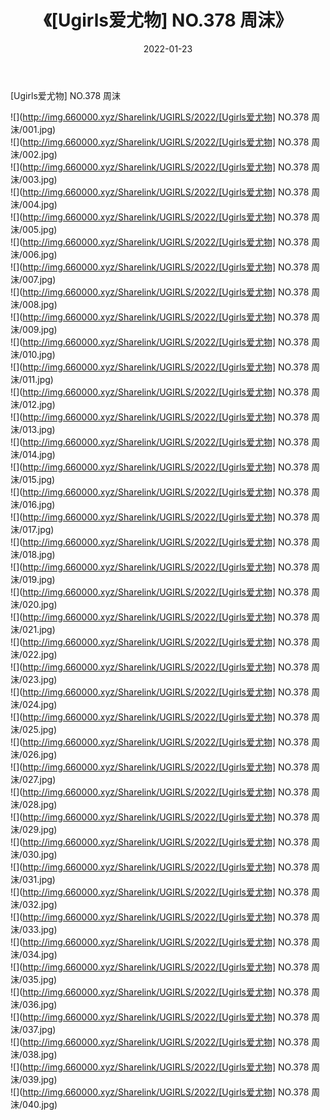 ﻿---
layout: post
title:  《[Ugirls爱尤物] NO.378 周沫》
date:   2022-01-23
img: http://img.660000.xyz/Sharelink/UGIRLS/2022/[Ugirls爱尤物] NO.378 周沫/000.jpg
categories: [美女, 清纯, 唯美]
---

[Ugirls爱尤物] NO.378 周沫

 ![](http://img.660000.xyz/Sharelink/UGIRLS/2022/[Ugirls爱尤物] NO.378 周沫/001.jpg) <br>![](http://img.660000.xyz/Sharelink/UGIRLS/2022/[Ugirls爱尤物] NO.378 周沫/002.jpg) <br>![](http://img.660000.xyz/Sharelink/UGIRLS/2022/[Ugirls爱尤物] NO.378 周沫/003.jpg) <br>![](http://img.660000.xyz/Sharelink/UGIRLS/2022/[Ugirls爱尤物] NO.378 周沫/004.jpg) <br>![](http://img.660000.xyz/Sharelink/UGIRLS/2022/[Ugirls爱尤物] NO.378 周沫/005.jpg) <br>![](http://img.660000.xyz/Sharelink/UGIRLS/2022/[Ugirls爱尤物] NO.378 周沫/006.jpg) <br>![](http://img.660000.xyz/Sharelink/UGIRLS/2022/[Ugirls爱尤物] NO.378 周沫/007.jpg) <br>![](http://img.660000.xyz/Sharelink/UGIRLS/2022/[Ugirls爱尤物] NO.378 周沫/008.jpg) <br>![](http://img.660000.xyz/Sharelink/UGIRLS/2022/[Ugirls爱尤物] NO.378 周沫/009.jpg) <br>![](http://img.660000.xyz/Sharelink/UGIRLS/2022/[Ugirls爱尤物] NO.378 周沫/010.jpg) <br>![](http://img.660000.xyz/Sharelink/UGIRLS/2022/[Ugirls爱尤物] NO.378 周沫/011.jpg) <br>![](http://img.660000.xyz/Sharelink/UGIRLS/2022/[Ugirls爱尤物] NO.378 周沫/012.jpg) <br>![](http://img.660000.xyz/Sharelink/UGIRLS/2022/[Ugirls爱尤物] NO.378 周沫/013.jpg) <br>![](http://img.660000.xyz/Sharelink/UGIRLS/2022/[Ugirls爱尤物] NO.378 周沫/014.jpg) <br>![](http://img.660000.xyz/Sharelink/UGIRLS/2022/[Ugirls爱尤物] NO.378 周沫/015.jpg) <br>![](http://img.660000.xyz/Sharelink/UGIRLS/2022/[Ugirls爱尤物] NO.378 周沫/016.jpg) <br>![](http://img.660000.xyz/Sharelink/UGIRLS/2022/[Ugirls爱尤物] NO.378 周沫/017.jpg) <br>![](http://img.660000.xyz/Sharelink/UGIRLS/2022/[Ugirls爱尤物] NO.378 周沫/018.jpg) <br>![](http://img.660000.xyz/Sharelink/UGIRLS/2022/[Ugirls爱尤物] NO.378 周沫/019.jpg) <br>![](http://img.660000.xyz/Sharelink/UGIRLS/2022/[Ugirls爱尤物] NO.378 周沫/020.jpg) <br>![](http://img.660000.xyz/Sharelink/UGIRLS/2022/[Ugirls爱尤物] NO.378 周沫/021.jpg) <br>![](http://img.660000.xyz/Sharelink/UGIRLS/2022/[Ugirls爱尤物] NO.378 周沫/022.jpg) <br>![](http://img.660000.xyz/Sharelink/UGIRLS/2022/[Ugirls爱尤物] NO.378 周沫/023.jpg) <br>![](http://img.660000.xyz/Sharelink/UGIRLS/2022/[Ugirls爱尤物] NO.378 周沫/024.jpg) <br>![](http://img.660000.xyz/Sharelink/UGIRLS/2022/[Ugirls爱尤物] NO.378 周沫/025.jpg) <br>![](http://img.660000.xyz/Sharelink/UGIRLS/2022/[Ugirls爱尤物] NO.378 周沫/026.jpg) <br>![](http://img.660000.xyz/Sharelink/UGIRLS/2022/[Ugirls爱尤物] NO.378 周沫/027.jpg) <br>![](http://img.660000.xyz/Sharelink/UGIRLS/2022/[Ugirls爱尤物] NO.378 周沫/028.jpg) <br>![](http://img.660000.xyz/Sharelink/UGIRLS/2022/[Ugirls爱尤物] NO.378 周沫/029.jpg) <br>![](http://img.660000.xyz/Sharelink/UGIRLS/2022/[Ugirls爱尤物] NO.378 周沫/030.jpg) <br>![](http://img.660000.xyz/Sharelink/UGIRLS/2022/[Ugirls爱尤物] NO.378 周沫/031.jpg) <br>![](http://img.660000.xyz/Sharelink/UGIRLS/2022/[Ugirls爱尤物] NO.378 周沫/032.jpg) <br>![](http://img.660000.xyz/Sharelink/UGIRLS/2022/[Ugirls爱尤物] NO.378 周沫/033.jpg) <br>![](http://img.660000.xyz/Sharelink/UGIRLS/2022/[Ugirls爱尤物] NO.378 周沫/034.jpg) <br>![](http://img.660000.xyz/Sharelink/UGIRLS/2022/[Ugirls爱尤物] NO.378 周沫/035.jpg) <br>![](http://img.660000.xyz/Sharelink/UGIRLS/2022/[Ugirls爱尤物] NO.378 周沫/036.jpg) <br>![](http://img.660000.xyz/Sharelink/UGIRLS/2022/[Ugirls爱尤物] NO.378 周沫/037.jpg) <br>![](http://img.660000.xyz/Sharelink/UGIRLS/2022/[Ugirls爱尤物] NO.378 周沫/038.jpg) <br>![](http://img.660000.xyz/Sharelink/UGIRLS/2022/[Ugirls爱尤物] NO.378 周沫/039.jpg) <br>![](http://img.660000.xyz/Sharelink/UGIRLS/2022/[Ugirls爱尤物] NO.378 周沫/040.jpg) <br>